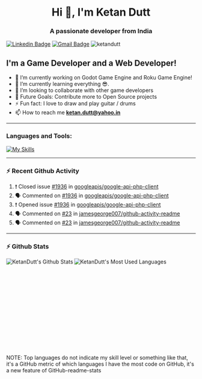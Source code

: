 <h1 align="center">Hi 👋, I'm Ketan Dutt</h1>
<h3 align="center">A passionate developer from India</h3>

[![Linkedin Badge](https://img.shields.io/badge/-KetanDutt-blue?style=flat-square&logo=Linkedin&logoColor=white&link=https://www.linkedin.com/in/ketan-dutt-006104b7/)](https://www.linkedin.com/in/ketan-dutt-006104b7/)  [![Gmail Badge](https://img.shields.io/badge/-ketan6196@gmail.com-c14438?style=flat-square&logo=Gmail&logoColor=white&link=mailto:ketan6196@gmail.com)](mailto:ketan6196@gmail.com)  <img src="https://komarev.com/ghpvc/?username=ketandutt&style=flat-square&label=PROFILE+VIEWS" alt="ketandutt" />

## I'm a Game Developer and a Web Developer!

- 🔭 I’m currently working on Godot Game Engine and Roku Game Engine!
- 🌱 I’m currently learning everything 😎.
- 👯 I’m looking to collaborate with other game developers
- 🥅 Future Goals: Contribute more to Open Source projects
- ⚡ Fun fact: I love to draw and play guitar / drums
- 📫 How to reach me **ketan.dutt@yahoo.in**

---

### Languages and Tools:
[![My Skills](https://skillicons.dev/icons?i=unity,godot,unreal,python,php,java,js,nodejs,html,css,mysql,gitlab,github)](https://skillicons.dev)

---

### :zap: Recent Github Activity
  
<!--START_SECTION:activity-->
1. ❗️ Closed issue [#1936](https://github.com//googleapis/google-api-php-client/issues/1936) in [googleapis/google-api-php-client](https://github.com//googleapis/google-api-php-client)
2. 🗣 Commented on [#1936](https://github.com//googleapis/google-api-php-client/issues/1936) in [googleapis/google-api-php-client](https://github.com//googleapis/google-api-php-client)
3. ❗️ Opened issue [#1936](https://github.com//googleapis/google-api-php-client/issues/1936) in [googleapis/google-api-php-client](https://github.com//googleapis/google-api-php-client)
4. 🗣 Commented on [#23](https://github.com//jamesgeorge007/github-activity-readme/issues/23) in [jamesgeorge007/github-activity-readme](https://github.com//jamesgeorge007/github-activity-readme)
5. 🗣 Commented on [#23](https://github.com//jamesgeorge007/github-activity-readme/issues/23) in [jamesgeorge007/github-activity-readme](https://github.com//jamesgeorge007/github-activity-readme)
<!--END_SECTION:activity-->

---

### :zap: Github Stats
  <img align="left" alt="KetanDutt's Github Stats" src="https://github-readme-stats.ketandutt.vercel.app/api?username=ketandutt&show_icons=true&hide_border=true" />
  <img align="left" alt="KetanDutt's Most Used Languages" src="https://github-readme-stats.ketandutt.vercel.app/api/top-langs/?username=ketandutt" />

<br />
<br />
<br />
<br />
<br />
<br />
<br />
<br />
<br />
<br />
<br />
<br />
<br />
<br />
<br />
NOTE: Top languages do not indicate my skill level or something like that, it's a GitHub metric of which languages I have the most code on GitHub, it's a new feature of GitHub-readme-stats

[linkedin]: https://www.linkedin.com/in/ketan-dutt-006104b7/
[website]: https://ketandutt.github.io/
[godot]: https://www.linkedin.com/in/ketan-dutt-006104b7/
